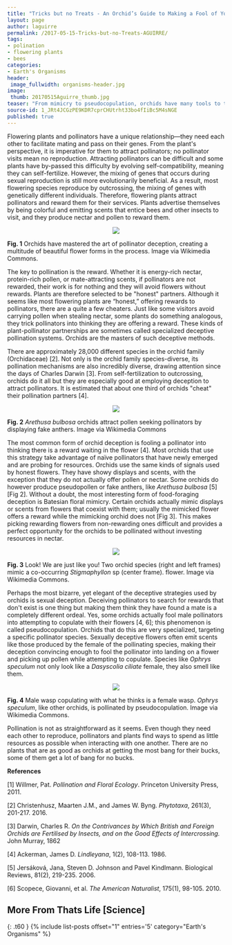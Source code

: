 ```yaml
---
title: "Tricks but no Treats - An Orchid’s Guide to Making a Fool of Your Pollinator"
layout: page
author: laguirre
permalink: /2017-05-15-Tricks-but-no-Treats-AGUIRRE/
tags:
- polination
- flowering plants
- bees
categories:
- Earth's Organisms
header:
 image_fullwidth: organisms-header.jpg
image:
 thumb: 20170515Aguirre_thumb.jpg
teaser: "From mimicry to pseudocopulation, orchids have many tools to trick pollinators. As the orchids say: 'If you are not cheating, you are not trying hard enough.'"
source-id: 1_JRt4JCGzPE9KDR7cprCHUtrht33bo4fIiBc5M4sNGE
published: true
---
```


Flowering plants and pollinators have a unique relationship—they need each other to facilitate mating and pass on their genes. From the plant's perspective, it is imperative for them to attract pollinators; no pollinator visits mean no reproduction. Attracting pollinators can be difficult and some plants have by-passed this difficulty by evolving self-compatibility, meaning they can self-fertilize. However, the mixing of genes that occurs during sexual reproduction is still more evolutionarily beneficial. As a result, most flowering species reproduce by outcrossing, the mixing of genes with genetically different individuals. Therefore, flowering plants attract pollinators and reward them for their services. Plants advertise themselves by being colorful and emitting scents that entice bees and other insects to visit, and they produce nectar and pollen to reward them. 

<div style="text-align:center"><img src ="https://upload.wikimedia.org/wikipedia/commons/6/6e/Bee_Orchid_%28Ophrys_apifera%29_-_geograph.org.uk_-_1347538.jpg"/></div>

**Fig. 1** Orchids have mastered the art of pollinator deception, creating a multitude of beautiful flower forms in the process. Image via Wikimedia Commons.

The key to pollination is the reward. Whether it is energy-rich nectar, protein-rich pollen, or mate-attracting scents, if pollinators are not rewarded, their work is for nothing and they will avoid flowers without rewards. Plants are therefore selected to be "honest" partners. Although it seems like most flowering plants are “honest,” offering rewards to pollinators, there are a quite a few cheaters. Just like some visitors avoid carrying pollen when stealing nectar, some plants do something analogous, they trick pollinators into thinking they are offering a reward. These kinds of plant-pollinator partnerships are sometimes called specialized deceptive pollination systems. Orchids are the masters of such deceptive methods.

There are approximately 28,000 different species in the orchid family (Orchidaceae) [2]. Not only is the orchid family species-diverse, its pollination mechanisms are also incredibly diverse, drawing attention since the days of Charles Darwin [3]. From self-fertilization to outcrossing, orchids do it all but they are especially good at employing deception to attract pollinators. It is estimated that about one third of orchids "cheat" their pollination partners [4]. 

<div style="text-align:center"><img src ="https://upload.wikimedia.org/wikipedia/commons/5/57/Arethusa_bulbosa_1-eheep_%285097460073%29.jpg"/></div>

**Fig. 2** *Arethusa bulbosa* orchids attract pollen seeking pollinators by displaying fake anthers. Image via Wikimedia Commons

The most common form of orchid deception is fooling a pollinator into thinking there is a reward waiting in the flower [4]. Most orchids that use this strategy take advantage of naïve pollinators that have newly emerged and are probing for resources. Orchids use the same kinds of signals used by honest flowers. They have showy displays and scents, with the exception that they do not actually offer pollen or nectar. Some orchids do however produce pseudopollen or fake anthers, like *Arethusa bulbosa* [5] [Fig 2]. Without a doubt, the most interesting form of food-foraging deception is Batesian floral mimicry. Certain orchids actually mimic displays or scents from flowers that coexist with them; usually the mimicked flower offers a reward while the mimicking orchid does not [Fig 3]. This makes picking rewarding flowers from non-rewarding ones difficult and provides a perfect opportunity for the orchids to be pollinated without investing resources in nectar.

<div style="text-align:center"><img src ="https://upload.wikimedia.org/wikipedia/commons/2/23/Floral_resemblance_of_Stigmaphyllon_and_Oncidiinae_-_rspb.2013.0960-F1.large.jpeg"/></div>

**Fig. 3** Look! We are just like you! Two orchid species (right and left frames) mimic a co-occurring *Stigmaphyllon* sp (center frame). flower. Image via Wikimedia Commons.

Perhaps the most bizarre, yet elegant of the deceptive strategies used by orchids is sexual deception. Deceiving pollinators to search for rewards that don't exist is one thing but making them think they have found a mate is a completely different ordeal. Yes, some orchids actually fool male pollinators into attempting to copulate with their flowers [4, 6]; this phenomenon is called pseudocopulation. Orchids that do this are very specialized, targeting a specific pollinator species. Sexually deceptive flowers often emit scents like those produced by the female of the pollinating species, making their deception convincing enough to fool the pollinator into landing on a flower and picking up pollen while attempting to copulate. Species like *Ophrys speculum* not only look like a *Dasyscolia ciliate* female, they also smell like them. 

<div style="text-align:center"><img src ="https://upload.wikimedia.org/wikipedia/commons/1/17/Dasyscolia_ciliata.jpg"/></div>

**Fig. 4** Male wasp copulating with what he thinks is a female wasp. *Ophrys speculum*, like other orchids, is pollinated by pseudocopulation. Image via Wikimedia Commons.

Pollination is not as straightforward as it seems. Even though they need each other to reproduce, pollinators and plants find ways to spend as little resources as possible when interacting with one another. There are no plants that are as good as orchids at getting the most bang for their bucks, some of them get a lot of bang for no bucks.

**References**

[1] Willmer, Pat. *Pollination and Floral Ecology*. Princeton University Press, 2011.

[2] Christenhusz, Maarten J.M., and James W. Byng. *Phytotaxa*, 261(3), 201-217. 2016.

[3] Darwin, Charles R. *On the Contrivances by Which British and Foreign Orchids are Fertilised by Insects, and on the Good Effects of Intercrossing.* John Murray, 1862

[4] Ackerman, James D. *Lindleyana*, 1(2), 108-113. 1986.

[5] Jersáková, Jana, Steven D. Johnson and Pavel Kindlmann. Biological Reviews, 81(2), 219-235. 2006.

[6] Scopece, Giovanni, et al. *The American Naturalist*, 175(1), 98-105. 2010.


## More From Thats Life [Science]
{: .t60 }
{% include list-posts offset="1" entries='5' category="Earth's Organisms" %}

